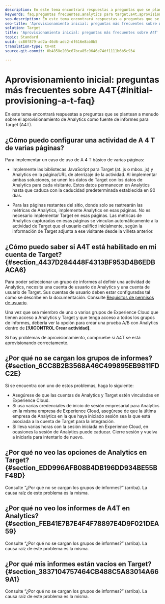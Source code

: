 ```yaml
---
description: En este tema encontrará respuestas a preguntas que se plantean a menudo sobre el aprovisionamiento de Analytics como fuente de informes para Target (A4T).
keywords: faq;preguntas frecuentes;analytics para target;a4t;aprovisionamiento;adobe Experience Cloud
seo-description: En este tema encontrará respuestas a preguntas que se plantean a menudo sobre el aprovisionamiento de Analytics como fuente de informes para Target (A4T).
seo-title: 'Aprovisionamiento inicial: preguntas más frecuentes sobre A4T'
solution: Target
title: 'Aprovisionamiento inicial: preguntas más frecuentes sobre A4T'
topic: Standard
uuid: cc80f879-ad2a-46d6-adc2-df616e8ab0b5
translation-type: tm+mt
source-git-commit: 0b4858e203c67bca85c9646e74df1111b6b5c934

---
```



# Aprovisionamiento inicial: preguntas más frecuentes sobre A4T{#initial-provisioning-a-t-faq}

En este tema encontrará respuestas a preguntas que se plantean a menudo sobre el aprovisionamiento de Analytics como fuente de informes para Target (A4T).

## ¿Cómo puedo configurar una actividad de A 4 T de varias páginas?

Para implementar un caso de uso de A 4 T básico de varias páginas:

* Implemente las bibliotecas JavaScript para Target (at. js o mbox. js) y Analytics en la página/URL de aterrizaje de la actividad. Al implementar ambas soluciones, se unen los datos de Target con los datos de Analytics para cada visitante. Estos datos permanecen en Analytics hasta que caduca con la caducidad predeterminada establecida en 90 días.

* Para las páginas restantes del sitio, donde solo se rastrearán las métricas de Analytics, implemente Analytics en esas páginas. No es necesario implementar Target en esas páginas. Las métricas de Analytics capturadas en esas páginas se vinculan automáticamente a la actividad de Target que el usuario calificó inicialmente, según la información de Target adjunta a ese visitante desde la viñeta anterior.

## ¿Cómo puedo saber si A4T está habilitado en mi cuenta de Target?{#section_4437D284448F4313BF953D4B6EDBACA6}

Para poder seleccionar un grupo de informes al definir una actividad de Analytics, necesita una cuenta de usuario de Analytics y una cuenta de usuario de Target. Sus cuentas de usuario deben estar configuradas tal como se describe en la documentación. Consulte [Requisitos de permisos de usuario](../../../c-integrating-target-with-mac/a4t/account-reqs.md#concept_4BC06CAB00BF46FF9362AFE98656B083).

Una vez que sea miembro de uno o varios grupos de Experience Cloud que tienen acceso a Analytics y Target y que tenga acceso a todos los grupos de informes, debería ver la opción para crear una prueba A/B con Analytics dentro de **[!UICONTROL Crear actividad]**.

Si hay problemas de aprovisionamiento, compruebe si A4T se está aprovisionando correctamente.

## ¿Por qué no se cargan los grupos de informes?   {#section_6CC8B2B3568A46C499895EB9811FDC2E}

Si se encuentra con uno de estos problemas, haga lo siguiente:

* Asegúrese de que las cuentas de Analytics y Target estén vinculadas en Experience Cloud.
* Si usa varias credenciales de inicio de sesión empresarial para Analytics en la misma empresa de Experience Cloud, asegúrese de que la última empresa de Analytics en la que haya iniciado sesión sea la que está asociada a la cuenta de Target para la integración.
* Si lleva varias horas con la sesión iniciada en Experience Cloud, en ocasiones la sesión de Analytics puede caducar. Cierre sesión y vuelva a iniciarla para intentarlo de nuevo.

## ¿Por qué no veo las opciones de Analytics en Target?   {#section_EDD996AFB08B4DB196DD934BE55BF48D}

Consulte “¿Por qué no se cargan los grupos de informes?” (arriba). La causa raíz de este problema es la misma.

## ¿Por qué no veo los informes de A4T en Analytics?   {#section_FEB41E7B7E4F4F78897E4D9F021DEA59}

Consulte “¿Por qué no se cargan los grupos de informes?” (arriba). La causa raíz de este problema es la misma.

## ¿Por qué mis informes están vacíos en Target?   {#section_3837104757464CB488C5A83014A669A1}

Consulte “¿Por qué no se cargan los grupos de informes?” (arriba). La causa raíz de este problema es la misma.
